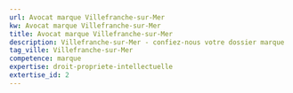 ```yaml
---
url: Avocat marque Villefranche-sur-Mer
kw: Avocat marque Villefranche-sur-Mer
title: Avocat marque Villefranche-sur-Mer
description: Villefranche-sur-Mer - confiez-nous votre dossier marque
tag_ville: Villefranche-sur-Mer
competence: marque
expertise: droit-propriete-intellectuelle
extertise_id: 2
---
```

